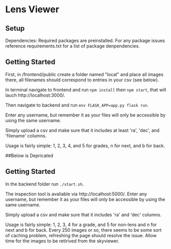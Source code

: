 # Lens Viewer

## Setup

Dependencies:
Required packages are preinstalled. For any package issues reference requirements.txt for a list of package denpendencies.

## Getting Started

First, in /frontend/public create a folder named "local" and place all images there, all filenames should correspond to entries in your csv (see below).

In terminal navigate to frontend and run `npm install` then `npm start`, that will lauch http://localhost:3000/. 

Then navigate to backend and run `env FLASK_APP=app.py flask run`. 

Enter any username, but remember it as your files will only be accessible by using the same username.

Simply upload a csv and make sure that it includes at least 'ra', 'dec', and 'filename' columns. 

Usage is fairly simple: 1, 2, 3, 4, and 5 for grades, n for next, and b for back.



##Below is Depricated


## Getting Started
In the backend folder run `./start.sh`.

The inspection tool is avaliable via http://localhost:5000/. Enter any username, but remember it as your files will only be accessible by using the same username.  

Simply upload a csv and make sure that it includes 'ra' and 'dec' columns. 

Usage is fairly simple: 1, 2, 3, 4 for a grade, and 5 for non-lens and n for next and b for back. Every 250 images or so, there seems to be some sort of caching problem, refreshing the page should resolve the issue. Allow time for the images to be retirived from the skyviewer. 
